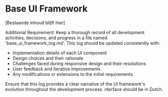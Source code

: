 # Base UI Framework

[Bestaande inhoud blijft hier]

Additional Requirement:
Keep a thorough record of all development activities, decisions, and progress in a file named 'base_ui_framework_log.md'. This log should be updated consistently with:
- Implementation details of each UI component
- Design choices and their rationale
- Challenges faced during responsive design and their resolutions
- User feedback and iterative improvements
- Any modifications or extensions to the initial requirements

Ensure that this log provides a clear narrative of the UI framework's evolution throughout the development process.
nterface should be in Dutch.
